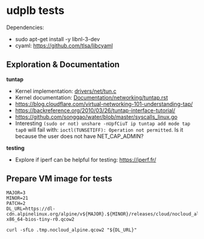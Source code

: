 # udplb tests

Dependencies:
- sudo apt-get install -y libnl-3-dev
- cyaml: https://github.com/tlsa/libcyaml

## Exploration & Documentation

**tuntap**

- Kernel implementation: [drivers/net/tun.c](~/go/src/git.kernel.org/pub/scm/linux/kernel/git/torvalds/linux/drivers/net/tun.c)
- Kernel documentation: [Documentation/networking/tuntap.rst](~/go/src/git.kernel.org/pub/scm/linux/kernel/git/torvalds/linux/Documentation/networking/tuntap.rst)
- https://blog.cloudflare.com/virtual-networking-101-understanding-tap/
- https://backreference.org/2010/03/26/tuntap-interface-tutorial/
- https://github.com/songgao/water/blob/master/syscalls_linux.go
- Interesting `(sudo or not) unshare -nUpfCiuT ip tuntap add mode tap tap0`
  will fail with: `ioctl(TUNSETIFF): Operation not permitted`. Is it because 
  the user does not have NET_CAP_ADMIN?

**testing**
- Explore if iperf can be helpful for testing: https://iperf.fr/

## Prepare VM image for tests

```shell
MAJOR=3
MINOR=21
PATCH=2
DL_URL=https://dl-cdn.alpinelinux.org/alpine/v${MAJOR}.${MINOR}/releases/cloud/nocloud_alpine-${MAJOR}.${MINOR}.${PATCH}-x86_64-bios-tiny-r0.qcow2

curl -sfLo .tmp.nocloud_alpine.qcow2 "${DL_URL}" 
```

